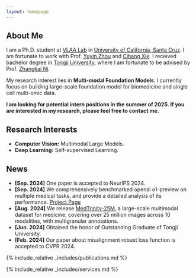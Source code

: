 ```yaml
---
layout: homepage
---
```


## About Me

I am a Ph.D. student at [VLAA Lab](https://ucsc-vlaa.github.io/) in [University of California, Santa Cruz](https://www.ucsc.edu/). I am fortunate to work with Prof. [Yuyin Zhou](https://yuyinzhou.github.io/) and [Cihang Xie](https://cihangxie.github.io/). I received bachelor degree in [Tongji University](https://en.tongji.edu.cn/), where I am fortunate to be advised by Prof. [Zhangkai Ni](https://eezkni.github.io/). 

My research interest lies in **Multi-modal Foundation Models**.  I currently focus on building large-scale foundation model for biomedicine and single cell multi-omic data. 

**I am looking for potential intern positions in the summer of 2025. If you are interested in my research, please feel free to contact me.**

## Research Interests

- **Computer Vision:** Multimodal Large Models.
- **Deep Learning:** Self-supervised Learning.

## News

- **[Sep. 2024]** One paper is accepted to NeurIPS 2024.
- **[Sep. 2024]** We comprehensively benchmarked openai o1-preview on multiple medical tasks, and provide a detailed analysis of its performance. [Project Page](https://ucsc-vlaa.github.io/o1_medicine/)
- **[Aug. 2024]** We release [MedTrinity-25M](https://yunfeixie233.github.io/MedTrinity-25M/), a large-scale multimodal dataset for medicine, covering over 25 million images across 10 modalities, with multigranular annotations.
- **[Jun. 2024]** Obtained the honor of Outstanding Graduate of Tongji University.
- **[Feb. 2024]** Our paper about misalignment robust loss function is accepted to CVPR 2024.

{% include_relative _includes/publications.md %}

{% include_relative _includes/services.md %}

